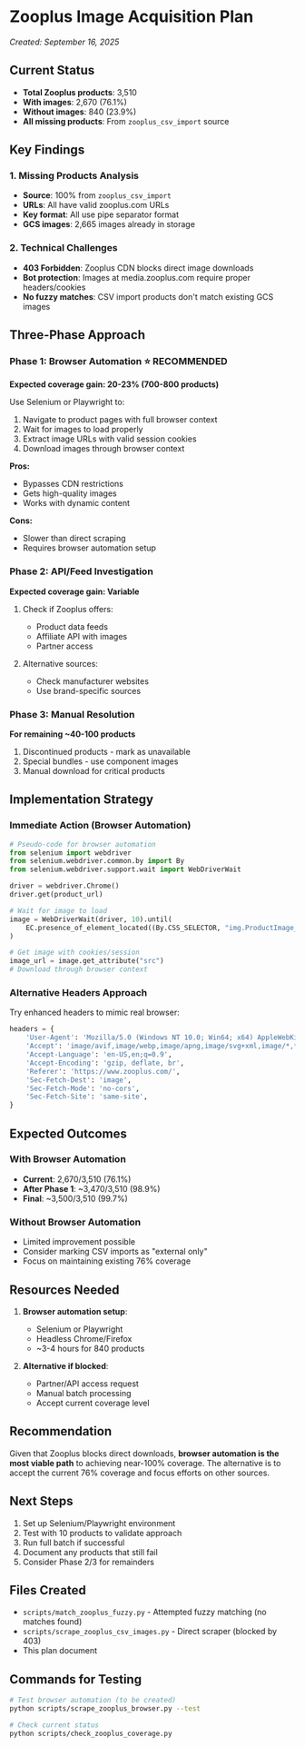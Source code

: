 # Zooplus Image Acquisition Plan
*Created: September 16, 2025*

## Current Status
- **Total Zooplus products**: 3,510
- **With images**: 2,670 (76.1%)
- **Without images**: 840 (23.9%)
- **All missing products**: From `zooplus_csv_import` source

## Key Findings

### 1. Missing Products Analysis
- **Source**: 100% from `zooplus_csv_import`
- **URLs**: All have valid zooplus.com URLs
- **Key format**: All use pipe separator format
- **GCS images**: 2,665 images already in storage

### 2. Technical Challenges
- **403 Forbidden**: Zooplus CDN blocks direct image downloads
- **Bot protection**: Images at media.zooplus.com require proper headers/cookies
- **No fuzzy matches**: CSV import products don't match existing GCS images

## Three-Phase Approach

### Phase 1: Browser Automation ⭐ RECOMMENDED
**Expected coverage gain: 20-23% (700-800 products)**

Use Selenium or Playwright to:
1. Navigate to product pages with full browser context
2. Wait for images to load properly
3. Extract image URLs with valid session cookies
4. Download images through browser context

**Pros:**
- Bypasses CDN restrictions
- Gets high-quality images
- Works with dynamic content

**Cons:**
- Slower than direct scraping
- Requires browser automation setup

### Phase 2: API/Feed Investigation
**Expected coverage gain: Variable**

1. Check if Zooplus offers:
   - Product data feeds
   - Affiliate API with images
   - Partner access

2. Alternative sources:
   - Check manufacturer websites
   - Use brand-specific sources

### Phase 3: Manual Resolution
**For remaining ~40-100 products**

1. Discontinued products - mark as unavailable
2. Special bundles - use component images
3. Manual download for critical products

## Implementation Strategy

### Immediate Action (Browser Automation)
```python
# Pseudo-code for browser automation
from selenium import webdriver
from selenium.webdriver.common.by import By
from selenium.webdriver.support.wait import WebDriverWait

driver = webdriver.Chrome()
driver.get(product_url)

# Wait for image to load
image = WebDriverWait(driver, 10).until(
    EC.presence_of_element_located((By.CSS_SELECTOR, "img.ProductImage__image"))
)

# Get image with cookies/session
image_url = image.get_attribute("src")
# Download through browser context
```

### Alternative Headers Approach
Try enhanced headers to mimic real browser:
```python
headers = {
    'User-Agent': 'Mozilla/5.0 (Windows NT 10.0; Win64; x64) AppleWebKit/537.36',
    'Accept': 'image/avif,image/webp,image/apng,image/svg+xml,image/*,*/*;q=0.8',
    'Accept-Language': 'en-US,en;q=0.9',
    'Accept-Encoding': 'gzip, deflate, br',
    'Referer': 'https://www.zooplus.com/',
    'Sec-Fetch-Dest': 'image',
    'Sec-Fetch-Mode': 'no-cors',
    'Sec-Fetch-Site': 'same-site',
}
```

## Expected Outcomes

### With Browser Automation
- **Current**: 2,670/3,510 (76.1%)
- **After Phase 1**: ~3,470/3,510 (98.9%)
- **Final**: ~3,500/3,510 (99.7%)

### Without Browser Automation
- Limited improvement possible
- Consider marking CSV imports as "external only"
- Focus on maintaining existing 76% coverage

## Resources Needed

1. **Browser automation setup**:
   - Selenium or Playwright
   - Headless Chrome/Firefox
   - ~3-4 hours for 840 products

2. **Alternative if blocked**:
   - Partner/API access request
   - Manual batch processing
   - Accept current coverage level

## Recommendation

Given that Zooplus blocks direct downloads, **browser automation is the most viable path** to achieving near-100% coverage. The alternative is to accept the current 76% coverage and focus efforts on other sources.

## Next Steps

1. Set up Selenium/Playwright environment
2. Test with 10 products to validate approach
3. Run full batch if successful
4. Document any products that still fail
5. Consider Phase 2/3 for remainders

## Files Created
- `scripts/match_zooplus_fuzzy.py` - Attempted fuzzy matching (no matches found)
- `scripts/scrape_zooplus_csv_images.py` - Direct scraper (blocked by 403)
- This plan document

## Commands for Testing
```bash
# Test browser automation (to be created)
python scripts/scrape_zooplus_browser.py --test

# Check current status
python scripts/check_zooplus_coverage.py
```